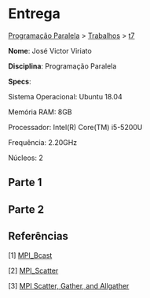 # Entrega
[Programação Paralela](https://github.com/jviriato/elc139-2019a) > [Trabalhos](trabalhos) > [t7](/trabalhos/t7)

**Nome**: José Victor Viriato

**Disciplina**: Programação Paralela

**Specs**:

Sistema Operacional: Ubuntu 18.04

Memória RAM: 8GB

Processador: Intel(R) Core(TM) i5-5200U

Frequência: 2.20GHz

Núcleos: 2

## Parte 1

## Parte 2

## Referências
[1] [MPI_Bcast](https://www.mpich.org/static/docs/v3.2/www3/MPI_Bcast.html)

[2] [MPI_Scatter](https://www.mpich.org/static/docs/v3.1/www3/MPI_Scatter.html)

[3] [MPI Scatter, Gather, and Allgather](https://mpitutorial.com/tutorials/mpi-scatter-gather-and-allgather/zh_cn/)
